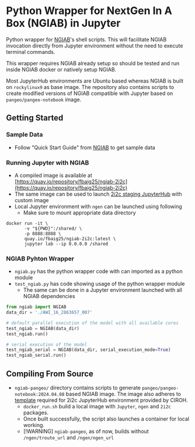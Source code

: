 # Python Wrapper for NextGen In A Box (NGIAB) in Jupyter
Python wrapper for [NGIAB](https://github.com/CIROH-UA/NGIAB-CloudInfra/tree/main)'s shell scripts. This will facilitate NGIAB invocation directly from Jupyter environment without the need to execute terminal commands.

This wrapper requires NGIAB already setup so should be tested and run inside NGIAB docker or natively setup NGIAB.

Most JupyterHub environments are Ubuntu based whereas NGIAB is built on `rockylinux9` as base image. The repository also contains scripts to create modified versions of NGIAB compatible with Jupyter based on `pangeo/pangeo-notebook` image.

## Getting Started

### Sample Data
 - Follow "Quick Start Guide" from [NGIAB](https://github.com/CIROH-UA/NGIAB-CloudInfra/tree/main) to get sample data

### Running Jupyter with NGIAB
 - A compiled image is available at [https://quay.io/repository/fbaig25/ngiab-2i2c](https://quay.io/repository/fbaig25/ngiab-2i2c) 
 - The same image can be used to launch [2i2c staging JupyterHub](https://staging.ciroh.awi.2i2c.cloud) with custom image
 - Local Jupyter environment with `ngen` can be launched using following
    - Make sure to mount appropriate data directory 
```
docker run -it \
       -v "${PWD}":/shared/ \
       -p 8888:8888 \
       quay.io/fbaig25/ngiab-2i2c:latest \
       jupyter lab --ip 0.0.0.0 /shared
```

### NGIAB Pyhton Wrapper
 - `ngiab.py` has the python wrapper code with can imported as a python module
 - `test_ngiab.py` has code showing usage of the python wrapper module
    - The same can be done in a Jupyter environment launched with all NGIAB dependencies
```python
from ngiab import NGIAB
data_dir = './AWI_16_2863657_007'

# default parallel execution of the model with all available cores
test_ngiab = NGIAB(data_dir)
test_ngiab.run()

# serial execution of the model
test_ngiab_serial = NGIAB(data_dir, serial_execution_mode=True)
test_ngiab_serial.run()
```

## Compiling From Source
 - `ngiab-pangeo/` directory contains scripts to generate `pangeo/pangeo-notebook:2024.04.08` based NGIAB image. The image also adheres to [template](https://github.com/CIROH-UA/awi-ciroh-image/tree/main) required for 2i2c JupyterHub environment provided by CIROH.
    - `docker_run.sh` build a local image with `Jupyter`, `ngen` and `2i2c` packages.
    - Once built successfully, the script also launches a container for local working.
	- [!WARNING] `ngiab-pangeo`, as of now, builds without `/ngen/troute_url` and `/ngen/ngen_url`